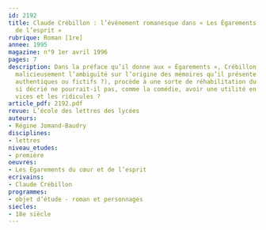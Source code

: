 ```yaml
---
id: 2192
title: Claude Crébillon : l’événement romanesque dans « Les Égarements du cœur et
  de l’esprit » 
rubrique: Roman [1re]
annee: 1995
magazine: n°9 1er avril 1996
pages: 7
description: Dans la préface qu’il donne aux « Égarements », Crébillon, tout en maintenant
  malicieusement l’ambiguïté sur l’origine des mémoires qu’il présente au public (sont-ils
  authentiques ou fictifs ?), procède à une sorte de réhabilitation du roman. Ce genre
  si décrié ne pourrait-il pas, comme la comédie, avoir une utilité en censurant les
  vices et les ridicules ?
article_pdf: 2192.pdf
revue: L’école des lettres des lycées
auteurs:
- Régine Jomand-Baudry
disciplines:
- lettres
niveau_etudes:
- première
oeuvres:
- Les Égarements du cœur et de l’esprit
ecrivains:
- Claude Crébillon
programmes:
- objet d’étude - roman et personnages
siecles:
- 18e siècle
---
```

